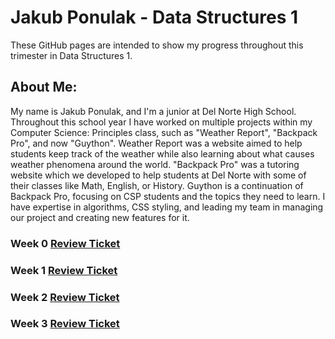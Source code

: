 # Jakub Ponulak - Data Structures 1
These GitHub pages are intended to show my progress throughout this trimester in Data Structures 1.

## About Me:
My name is Jakub Ponulak, and I'm a junior at Del Norte High School. Throughout this school year I have worked on multiple projects within my Computer Science: Principles class, such as "Weather Report", "Backpack Pro", and now "Guython". Weather Report was a website aimed to help students keep track of the weather while also learning about what causes weather phenomena around the world. "Backpack Pro" was a tutoring website which we developed to help students at Del Norte with some of their classes like Math, English, or History. Guython is a continuation of Backpack Pro, focusing on CSP students and the topics they need to learn. I have expertise in algorithms, CSS styling, and leading my team in managing our project and creating new features for it.

### Week 0 [Review Ticket](https://github.com/AkhilNandhakumar/Guython/issues/7)

### Week 1 [Review Ticket](https://github.com/AkhilNandhakumar/Guython/issues/13)

### Week 2 [Review Ticket](https://github.com/AkhilNandhakumar/Guython/issues/20)

### Week 3 [Review Ticket](https://github.com/AkhilNandhakumar/Guython/issues/24)
